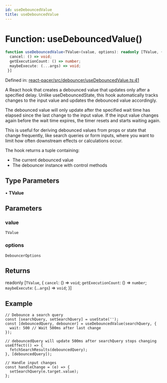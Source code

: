 ```yaml
---
id: useDebouncedValue
title: useDebouncedValue
---
```


<!-- DO NOT EDIT: this page is autogenerated from the type comments -->

# Function: useDebouncedValue()

```ts
function useDebouncedValue<TValue>(value, options): readonly [TValue, {
  cancel: () => void;
  getExecutionCount: () => number;
  maybeExecute: (...args) => void;
 }]
```

Defined in: [react-pacer/src/debouncer/useDebouncedValue.ts:41](https://github.com/TanStack/bouncer/blob/main/packages/react-pacer/src/debouncer/useDebouncedValue.ts#L41)

A React hook that creates a debounced value that updates only after a specified delay.
Unlike useDebouncedState, this hook automatically tracks changes to the input value
and updates the debounced value accordingly.

The debounced value will only update after the specified wait time has elapsed since
the last change to the input value. If the input value changes again before the wait
time expires, the timer resets and starts waiting again.

This is useful for deriving debounced values from props or state that change frequently,
like search queries or form inputs, where you want to limit how often downstream effects
or calculations occur.

The hook returns a tuple containing:
- The current debounced value
- The debouncer instance with control methods

## Type Parameters

• **TValue**

## Parameters

### value

`TValue`

### options

`DebouncerOptions`

## Returns

readonly \[`TValue`, \{
  `cancel`: () => `void`;
  `getExecutionCount`: () => `number`;
  `maybeExecute`: (...`args`) => `void`;
 \}\]

## Example

```tsx
// Debounce a search query
const [searchQuery, setSearchQuery] = useState('');
const [debouncedQuery, debouncer] = useDebouncedValue(searchQuery, {
  wait: 500 // Wait 500ms after last change
});

// debouncedQuery will update 500ms after searchQuery stops changing
useEffect(() => {
  fetchSearchResults(debouncedQuery);
}, [debouncedQuery]);

// Handle input changes
const handleChange = (e) => {
  setSearchQuery(e.target.value);
};
```
